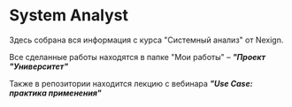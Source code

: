 # System Analyst

Здесь собрана вся информация с курса "Системный анализ" от Nexign. 

Все сделанные работы находятся в папке "Мои работы" – ***"Проект "Университет"***

Также в репозитории находится лекцию с вебинара ***"Use Case: практика применения"***
